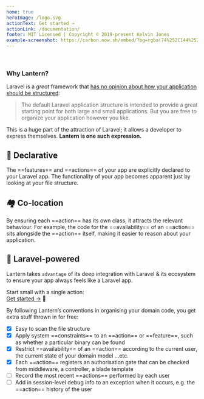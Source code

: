 ```yaml
---
home: true
heroImage: /logo.svg
actionText: Get started →
actionLink: /documentation/
footer: MIT Licensed | Copyright © 2019-present Kelvin Jones
example-screenshot: https://carbon.now.sh/embed/?bg=rgba(74%252C144%252C226%252C0)&t=one-dark&wt=none&l=text%252Fx-php&ds=false&dsyoff=20px&dsblur=68px&wc=true&wa=true&pv=26px&ph=34px&ln=false&fm=Fira%2520Code&fs=14px&lh=152%2525&si=false&es=2x&wm=false&code=%25253C%25253Fphp%25250A%25250Anamespace%252520App%25255CFeatures%25253B%25250A%25250Ause%252520Lantern%25255CFeatures%25255CFeature%25253B%25250A%25250Aclass%252520ManagingUsersFeature%252520extends%252520Feature%25250A%25257B%25250A%252520%252520%252520%252520const%252520DESCRIPTION%252520%25253D%252520'Actions%252520for%252520managing%252520users'%25253B%25250A%25250A%252520%252520%252520%252520const%252520ACTIONS%252520%25253D%252520%25255B%25250A%252520%252520%252520%252520%252520%252520%252520%252520ListCompanyUsers%25253A%25253Aclass%25252C%25250A%252520%252520%252520%252520%252520%252520%252520%252520CreateCompanyUser%25253A%25253Aclass%25252C%25250A%252520%252520%252520%252520%252520%252520%252520%252520UpdateCompanyUser%25253A%25253Aclass%25252C%25250A%252520%252520%252520%252520%252520%252520%252520%252520ListProjectUsers%25253A%25253Aclass%25252C%25250A%252520%252520%252520%252520%252520%252520%252520%252520CreateProjectUser%25253A%25253Aclass%25252C%25250A%252520%252520%252520%252520%252520%252520%252520%252520RemoveUserFromProject%25253A%25253Aclass%25252C%25250A%252520%252520%252520%252520%252520%252520%252520%252520AddUserToProject%25253A%25253Aclass%25252C%25250A%252520%252520%252520%252520%252520%252520%252520%252520ResendSetupEmail%25253A%25253Aclass%25250A%252520%252520%252520%252520%25255D%25253B%25250A%25257D 
---
```

<br>

### Why Lantern?  

Laravel is a _great_ framework that [has no opinion about how your application should be structured](https://laravel.com/docs/master/structure#introduction):

> The default Laravel application structure is intended to provide a great starting point for both large and small applications. But you are free to organize your application however you like.

This is a huge part of the attraction of Laravel; it allows a developer to express themselves. **Lantern is one such expression.** 

<div class="features"><div class="feature">

## 📢 Declarative

The ==features== and ==actions== of your app are explicitly declared to your Laravel app.
The functionality of your app becomes apparent just by looking at your file structure.
    
</div><div class="feature">

## 🏘️ Co-location

By ensuring each ==action== has its own class, it attracts the relevant behaviour.
For example, the code for the ==availability== of an ==action== sits alongside the ==action== itself, making it easier to reason about your application.

</div><div class="feature">

## 🏰 Laravel-powered

Lantern takes `advantage` of its deep integration with Laravel & its ecosystem to ensure your app always feels like a Laravel️ app. 

Start small with a single action:<br>
[Get started →](/documentation/installation) 👣

</div></div>

By following Lantern’s conventions in organising your domain code, you get extra stuff thrown in for free:

- [x] Easy to scan the file structure 
- [x] Apply system ==constraints== to an ==action== or ==feature==, such as whether a particular binary can be found
- [x] Restrict ==availability== of an ==action== according to the current user, the current state of your domain model …etc.  
- [x] Each ==action== registers an authorisation gate that can be checked from middleware, a controller, a blade template  
- [ ] Record the most recent ==actions== performed by each user 
- [ ] Add in session-level debug info to an exception when it occurs, e.g. the ==action== history of the user 
